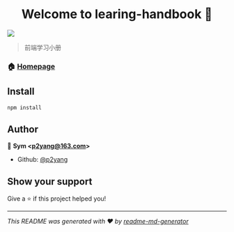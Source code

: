 <h1 align="center">Welcome to learing-handbook 👋</h1>
<p>
  <img src="https://img.shields.io/badge/version-1.0.0-blue.svg?cacheSeconds=2592000" />
</p>

> 前端学习小册

### 🏠 [Homepage](http://handbook.p2yang.com)

## Install

```sh
npm install
```

## Author

👤 **Sym &lt;p2yang@163.com&gt;**

* Github: [@p2yang](https://github.com/p2yang)

## Show your support

Give a ⭐️ if this project helped you!

***
_This README was generated with ❤️ by [readme-md-generator](https://github.com/kefranabg/readme-md-generator)_